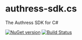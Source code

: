 # authress-sdk.cs
The Authress SDK for C#

[![NuGet version](https://badge.fury.io/nu/Authress.Sdk.svg)](https://badge.fury.io/nu/Authress.Sdk)
[![Build Status](https://travis-ci.com/authress/authress-sdk.cs.svg?branch=master)](https://travis-ci.com/authress/authress-sdk.cs)
